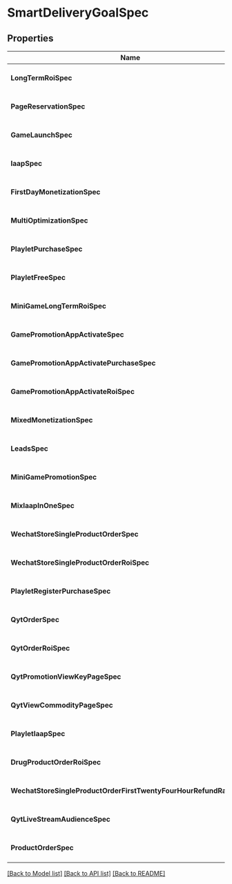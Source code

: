# SmartDeliveryGoalSpec

## Properties
Name | Type | Description | Notes
------------ | ------------- | ------------- | -------------
**LongTermRoiSpec** | [***SmartDeliveryGoalLongTermRoiSpec**](smart_delivery_goal_long_term_roi_spec.md) |  | [optional] [default to null]
**PageReservationSpec** | [***SmartDeliveryGoalPageReservationSpec**](smart_delivery_goal_page_reservation_spec.md) |  | [optional] [default to null]
**GameLaunchSpec** | [***SmartDeliveryGoalGameLaunchSpec**](smart_delivery_goal_game_launch_spec.md) |  | [optional] [default to null]
**IaapSpec** | [***SmartDeliveryGoalIaapSpec**](smart_delivery_goal_iaap_spec.md) |  | [optional] [default to null]
**FirstDayMonetizationSpec** | [***SmartDeliveryGoalFirstDayMonetizationSpec**](smart_delivery_goal_first_day_monetization_spec.md) |  | [optional] [default to null]
**MultiOptimizationSpec** | [***SmartDeliveryGoalMultiOptimizationSpec**](smart_delivery_goal_multi_optimization_spec.md) |  | [optional] [default to null]
**PlayletPurchaseSpec** | [***SmartDeliveryGoalPlayletPurchaseSpec**](smart_delivery_goal_playlet_purchase_spec.md) |  | [optional] [default to null]
**PlayletFreeSpec** | [***SmartDeliveryGoalPlayletFreeSpec**](smart_delivery_goal_playlet_free_spec.md) |  | [optional] [default to null]
**MiniGameLongTermRoiSpec** | [***SmartDeliveryGoalMiniGameLongTermRoiSpec**](smart_delivery_goal_mini_game_long_term_roi_spec.md) |  | [optional] [default to null]
**GamePromotionAppActivateSpec** | [***SmartDeliveryGoalGamePromotionAppActivateSpec**](smart_delivery_goal_game_promotion_app_activate_spec.md) |  | [optional] [default to null]
**GamePromotionAppActivatePurchaseSpec** | [***SmartDeliveryGoalGamePromotionAppActivatePurchaseSpec**](smart_delivery_goal_game_promotion_app_activate_purchase_spec.md) |  | [optional] [default to null]
**GamePromotionAppActivateRoiSpec** | [***SmartDeliveryGoalGamePromotionAppActivateRoiSpec**](smart_delivery_goal_game_promotion_app_activate_roi_spec.md) |  | [optional] [default to null]
**MixedMonetizationSpec** | [***SmartDeliveryGoalMixedMonetizationSpec**](smart_delivery_goal_mixed_monetization_spec.md) |  | [optional] [default to null]
**LeadsSpec** | [***SmartDeliveryGoalLeadsSpec**](smart_delivery_goal_leads_spec.md) |  | [optional] [default to null]
**MiniGamePromotionSpec** | [***SmartDeliveryGoalMiniGamePromotionSpec**](smart_delivery_goal_mini_game_promotion_spec.md) |  | [optional] [default to null]
**MixIaapInOneSpec** | [***SmartDeliveryGoalMixIaapInOneSpec**](smart_delivery_goal_mix_iaap_in_one_spec.md) |  | [optional] [default to null]
**WechatStoreSingleProductOrderSpec** | [***SmartDeliveryGoalWechatStoreSingleProductOrderSpec**](smart_delivery_goal_wechat_store_single_product_order_spec.md) |  | [optional] [default to null]
**WechatStoreSingleProductOrderRoiSpec** | [***SmartDeliveryGoalWechatStoreSingleProductOrderRoiSpec**](smart_delivery_goal_wechat_store_single_product_order_roi_spec.md) |  | [optional] [default to null]
**PlayletRegisterPurchaseSpec** | [***SmartDeliveryGoalPlayletRegisterPurchaseSpec**](smart_delivery_goal_playlet_register_purchase_spec.md) |  | [optional] [default to null]
**QytOrderSpec** | [***SmartDeliveryGoalQytSpec**](smart_delivery_goal_qyt_spec.md) |  | [optional] [default to null]
**QytOrderRoiSpec** | [***SmartDeliveryGoalQytSpec**](smart_delivery_goal_qyt_spec.md) |  | [optional] [default to null]
**QytPromotionViewKeyPageSpec** | [***SmartDeliveryGoalQytSpec**](smart_delivery_goal_qyt_spec.md) |  | [optional] [default to null]
**QytViewCommodityPageSpec** | [***SmartDeliveryGoalQytSpec**](smart_delivery_goal_qyt_spec.md) |  | [optional] [default to null]
**PlayletIaapSpec** | [***SmartDeliveryGoalPlayletIaapSpec**](smart_delivery_goal_playlet_iaap_spec.md) |  | [optional] [default to null]
**DrugProductOrderRoiSpec** | [***SmartDeliveryGoalDrugProductSpec**](smart_delivery_goal_drug_product_spec.md) |  | [optional] [default to null]
**WechatStoreSingleProductOrderFirstTwentyFourHourRefundRateSpec** | [***SmartDeliveryGoalOrderFirstTwentyFourHourRefundRateSpec**](smart_delivery_goal_order_first_twenty_four_hour_refund_rate_spec.md) |  | [optional] [default to null]
**QytLiveStreamAudienceSpec** | [***SmartDeliveryGoalQytSpec**](smart_delivery_goal_qyt_spec.md) |  | [optional] [default to null]
**ProductOrderSpec** | [***SmartDeliveryGoalProductSpec**](smart_delivery_goal_product_spec.md) |  | [optional] [default to null]

[[Back to Model list]](../README.md#documentation-for-models) [[Back to API list]](../README.md#documentation-for-api-endpoints) [[Back to README]](../README.md)


